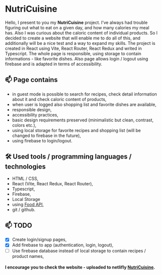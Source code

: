 # NutriCuisine

Hello, I present to you my **NutriCuisine** project. I've always had trouble figuring out what to eat on a given day, and how many calories my meal has. Also I was curious about the caloric content of individual products. So I decided to create a website that will enable me to do all of this, and additionally will be a nice test and a way to expand my skills. The project is created in React using Vite, React Router, React Redux and writed in Typescript.
The whole page is responsible, using storage to contain informations - like favorite dishes. Also page allows login / logout using firebase and is adapted in terms of accessibility.

## 📫 Page contains

- in guest mode is possible to search for recipes, check detail information about it and check caloric content of products,
- when user is logged also shopping list and favorite dishes are available,
- responsible design,
- accessibility practices,
- basic design requirements preserved (minimalistic but clean, contrast, colors etc.),
- using local storage for favorite recipes and shopping list (will be changed to firebase in the future),
- using firebase to login/logout.

## 🛠 Used tools / programming languages / technologies

- HTML / CSS,
- React (Vite, React Redux, React Router),
- Typescript,
- Firebase,
- Local Storage
- using [Food API](https://www.edamam.com/),
- git / github.

## 📫 TODO

- [x] Create login/signup pages,
- [x] Add firebase to app (authentication, login, logout),
- [ ] Use firebase database instead of local storage to contain recipes / product names,

#### I encourage you to check the website - uploaded to netlifly [NutriCuisine](https://nutricuisine.netlify.app/).
